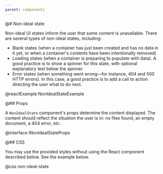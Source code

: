 ```yaml
---
parent: components
---
```


@# Non-ideal state

Non-ideal UI states inform the user that some content is unavailable. There are several types of
non-ideal states, including:

* Blank states (when a container has just been created and has no data in it yet,
or when a container's contents have been intentionally removed)
* Loading states (when a container is preparing to populate with data).
A good practice is to show a spinner for this state, with optional explanatory text
below the spinner.
* Error states (when something went wrong&mdash;for instance, 404 and 500 HTTP errors).
In this case, a good practice is to add a call to action directing the user what to do next.

@reactExample NonIdealStateExample

@## Props

A `NonIdealState` component's props determine the content displayed. The content should
reflect the situation the user is in: no files found, an empty document, a 404 error, etc.

@interface INonIdealStateProps

@## CSS

You may use the provided styles without using the React component described below.
See the example below.

@css non-ideal-state
